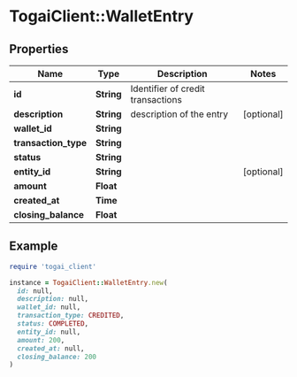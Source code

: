 # TogaiClient::WalletEntry

## Properties

| Name | Type | Description | Notes |
| ---- | ---- | ----------- | ----- |
| **id** | **String** | Identifier of credit transactions |  |
| **description** | **String** | description of the entry | [optional] |
| **wallet_id** | **String** |  |  |
| **transaction_type** | **String** |  |  |
| **status** | **String** |  |  |
| **entity_id** | **String** |  | [optional] |
| **amount** | **Float** |  |  |
| **created_at** | **Time** |  |  |
| **closing_balance** | **Float** |  |  |

## Example

```ruby
require 'togai_client'

instance = TogaiClient::WalletEntry.new(
  id: null,
  description: null,
  wallet_id: null,
  transaction_type: CREDITED,
  status: COMPLETED,
  entity_id: null,
  amount: 200,
  created_at: null,
  closing_balance: 200
)
```

